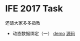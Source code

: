 # IFE 2017 Task
还请大家多多指教

* 动态数据绑定（一） [demo](https://ll929.github.io/baidu-ife-2017/15) [源码](https://github.com/ll929/baidu-ife-2017/tree/gh-pages/15)